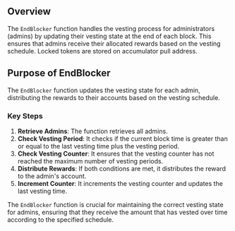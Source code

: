 <!--
order: 3
-->

## Overview

The `EndBlocker` function handles the vesting process for administrators (admins) by updating their vesting state at the end of each block. 
This ensures that admins receive their allocated rewards based on the vesting schedule. Locked tokens are stored on accumulator pull address.

## Purpose of EndBlocker

The `EndBlocker` function updates the vesting state for each admin, distributing the rewards to their accounts based on the vesting schedule.

### Key Steps

1. **Retrieve Admins**: The function retrieves all admins.
2. **Check Vesting Period**: It checks if the current block time is greater than or equal to the last vesting time plus the vesting period.
3. **Check Vesting Counter**: It ensures that the vesting counter has not reached the maximum number of vesting periods.
4. **Distribute Rewards**: If both conditions are met, it distributes the reward to the admin's account.
5. **Increment Counter**: It increments the vesting counter and updates the last vesting time.


The `EndBlocker` function is crucial for maintaining the correct vesting state for admins, ensuring that they receive the amount that has
vested over time according to the specified schedule.